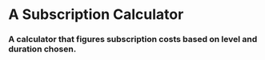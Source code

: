 # A Subscription Calculator

### A calculator that figures subscription costs based on level and duration chosen.
